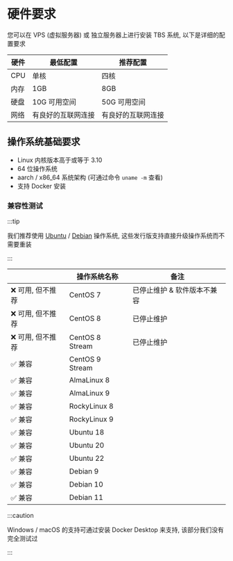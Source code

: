 # 硬件要求
您可以在 VPS (虚拟服务器) 或 独立服务器上进行安装 TBS 系统, 以下是详细的配置要求

| 硬件 | 最低配置           | 推荐配置           |
| ---- | ------------------ | ------------------ |
| CPU  | 单核               | 四核               |
| 内存 | 1GB                | 8GB                |
| 硬盘 | 10G 可用空间       | 50G 可用空间       |
| 网络 | 有良好的互联网连接 | 有良好的互联网连接 |



## 操作系统基础要求

-  Linux 内核版本高于或等于 3.10
-  64 位操作系统
-  aarch / x86_64 系统架构 (可通过命令 `uname -m` 查看)
-  支持 Docker 安装

### 兼容性测试

:::tip

我们推荐使用 [Ubuntu](https://releases.ubuntu.com/) / [Debian](https://cdimage.debian.org/cdimage/unofficial/non-free/cd-including-firmware/current/amd64/iso-cd/) 操作系统, 这些发行版支持直接升级操作系统而不需要重装

:::

|                  | 操作系统名称    | 备注                        |
| ---------------- | --------------- | --------------------------- |
| ❌ 可用, 但不推荐 | CentOS 7        | 已停止维护 & 软件版本不兼容 |
| ❌ 可用, 但不推荐 | CentOS 8        | 已停止维护                  |
| ❌ 可用, 但不推荐 | CentOS 8 Stream | 已停止维护                  |
| ✅ 兼容           | CentOS 9 Stream |                             |
| ✅ 兼容           | AlmaLinux 8     |                             |
| ✅ 兼容           | AlmaLinux 9     |                             |
| ✅ 兼容           | RockyLinux 8    |                             |
| ✅ 兼容           | RockyLinux 9    |                             |
| ✅ 兼容           | Ubuntu 18       |                             |
| ✅ 兼容           | Ubuntu 20       |                             |
| ✅ 兼容           | Ubuntu 22       |                             |
| ✅ 兼容           | Debian 9        |                             |
| ✅ 兼容           | Debian 10       |                             |
| ✅ 兼容           | Debian 11       |                             |

:::caution

Windows / macOS 的支持可通过安装 Docker Desktop 来支持, 该部分我们没有完全测试过

:::